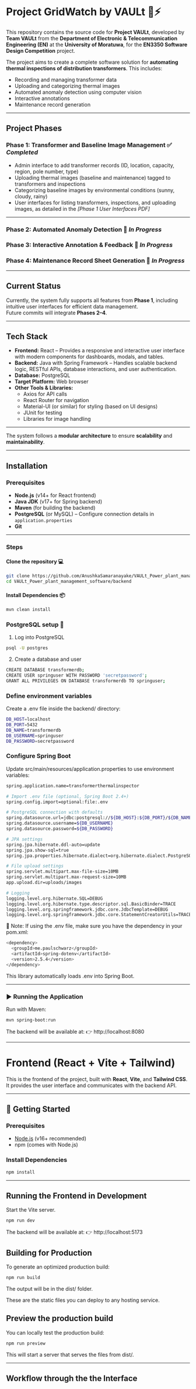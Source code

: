# Project GridWatch by VAULt 🤖⚡

This repository contains the source code for **Project VAULt**, developed by **Team VAULt** from the **Department of Electronic & Telecommunication Engineering (EN)** at the **University of Moratuwa**, for the **EN3350 Software Design Competition** project.  

The project aims to create a complete software solution for **automating thermal inspections of distribution transformers**. This includes:  
- Recording and managing transformer data  
- Uploading and categorizing thermal images  
- Automated anomaly detection using computer vision  
- Interactive annotations  
- Maintenance record generation  

---

## Project Phases

### **Phase 1: Transformer and Baseline Image Management** ✅ *Completed*  
- Admin interface to add transformer records (ID, location, capacity, region, pole number, type)  
- Uploading thermal images (baseline and maintenance) tagged to transformers and inspections  
- Categorizing baseline images by environmental conditions (sunny, cloudy, rainy)  
- User interfaces for listing transformers, inspections, and uploading images, as detailed in the *[Phase 1 User Interfaces PDF]*  

---

### **Phase 2: Automated Anomaly Detection** 🚧 *In Progress*  

### **Phase 3: Interactive Annotation & Feedback** 🚧 *In Progress*  

### **Phase 4: Maintenance Record Sheet Generation** 🚧 *In Progress*  

---

## Current Status
Currently, the system fully supports all features from **Phase 1**, including intuitive user interfaces for efficient data management.  
Future commits will integrate **Phases 2–4**.  

---
## Tech Stack

- **Frontend:** React – Provides a responsive and interactive user interface with modern components for dashboards, modals, and tables.  
- **Backend:** Java with Spring Framework – Handles scalable backend logic, RESTful APIs, database interactions, and user authentication.  
- **Database:** PostgreSQL  
- **Target Platform:** Web browser  
- **Other Tools & Libraries:**  
  - Axios for API calls  
  - React Router for navigation  
  - Material-UI (or similar) for styling (based on UI designs)  
  - JUnit for testing  
  - Libraries for image handling  

---

The system follows a **modular architecture** to ensure **scalability** and **maintainability**. 

---

## Installation

### Prerequisites
- **Node.js** (v14+ for React frontend)  
- **Java JDK** (v17+ for Spring backend)  
- **Maven** (for building the backend)  
- **PostgreSQL** (or MySQL) – Configure connection details in `application.properties`  
- **Git**

---

### Steps

#### Clone the repository 💻
```bash
git clone https://github.com/AnushkaSamaranayake/VAULt_Power_plant_management_software.git
cd VAULt_Power_plant_management_software/backend
```

#### Install Dependencies 📦

```bash
mvn clean install
```

### PostgreSQL setup 🐘

1. Log into PostgreSQL

```bash
psql -U postgres
```
2. Create a database and user

```bash
CREATE DATABASE transformerdb;
CREATE USER springuser WITH PASSWORD 'secretpassword';
GRANT ALL PRIVILEGES ON DATABASE transformerdb TO springuser;
```
### Define environment variables

Create a .env file inside the backend/ directory:

```bash
DB_HOST=localhost
DB_PORT=5432
DB_NAME=transformerdb
DB_USERNAME=springuser
DB_PASSWORD=secretpassword

```

### Configure Spring Boot

Update src/main/resources/application.properties to use environment variables:

```bash
spring.application.name=transformerthermalinspector

# Import .env file (optional, Spring Boot 2.4+)
spring.config.import=optional:file:.env

# PostgreSQL connection with defaults
spring.datasource.url=jdbc:postgresql://${DB_HOST}:${DB_PORT}/${DB_NAME}
spring.datasource.username=${DB_USERNAME}
spring.datasource.password=${DB_PASSWORD}

# JPA settings
spring.jpa.hibernate.ddl-auto=update
spring.jpa.show-sql=true
spring.jpa.properties.hibernate.dialect=org.hibernate.dialect.PostgreSQLDialect

# File upload settings
spring.servlet.multipart.max-file-size=10MB
spring.servlet.multipart.max-request-size=10MB
app.upload.dir=uploads/images

# Logging
logging.level.org.hibernate.SQL=DEBUG
logging.level.org.hibernate.type.descriptor.sql.BasicBinder=TRACE
logging.level.org.springframework.jdbc.core.JdbcTemplate=DEBUG
logging.level.org.springframework.jdbc.core.StatementCreatorUtils=TRACE

```
🔔 Note: If using the .env file, make sure you have the dependency in your pom.xml:

```bash
<dependency>
  <groupId>me.paulschwarz</groupId>
  <artifactId>spring-dotenv</artifactId>
  <version>2.5.4</version>
</dependency>

```
This library automatically loads .env into Spring Boot.
___
### ▶️ Running the Application

Run with Maven:

```bash
mvn spring-boot:run
```
The backend will be available at:
👉 http://localhost:8080

___


# Frontend (React + Vite + Tailwind)

This is the frontend of the project, built with **React**, **Vite**, and **Tailwind CSS**.  
It provides the user interface and communicates with the backend API.

---

## 🚀 Getting Started

### Prerequisites
- [Node.js](https://nodejs.org/) (v16+ recommended)
- npm (comes with Node.js)

### Install Dependencies

```bash
npm install
```

___

## Running the Frontend in Development

Start the Vite server.

```bash
npm run dev
```

The backend will be available at:
👉 http://localhost:5173

## Building for Production

To generate an optimized production build:

```bash
npm run build
```

The output will be in the dist/ folder.

These are the static files you can deploy to any hosting service.

## Preview the production build

You can locally test the production build:
```bash
npm run preview
```

This will start a server that serves the files from dist/.

___

## Workflow through the the Interface




